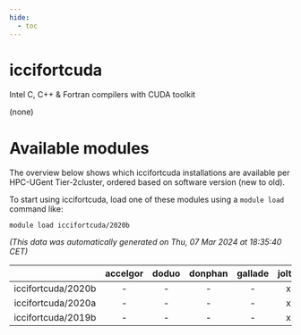 ```yaml
---
hide:
  - toc
---
```


iccifortcuda
============


Intel C, C++ & Fortran compilers with CUDA toolkit

(none)
# Available modules


The overview below shows which iccifortcuda installations are available per HPC-UGent Tier-2cluster, ordered based on software version (new to old).

To start using iccifortcuda, load one of these modules using a `module load` command like:

```shell
module load iccifortcuda/2020b
```

*(This data was automatically generated on Thu, 07 Mar 2024 at 18:35:40 CET)*  

| |accelgor|doduo|donphan|gallade|joltik|skitty|
| :---: | :---: | :---: | :---: | :---: | :---: | :---: |
|iccifortcuda/2020b|-|-|-|-|x|-|
|iccifortcuda/2020a|-|-|-|-|x|-|
|iccifortcuda/2019b|-|-|-|-|x|-|

